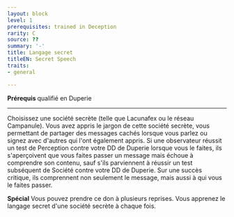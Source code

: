 ```yaml
---
layout: block
level: 1
prerequisites: trained in Deception
rarity: C
source: ??
summary: '-'
title: Langage secret
titleEN: Secret Speech
traits:
- general

---
```


<p><strong>Prérequis </strong>qualifié en Duperie</p>
<hr>
<p>Choisissez une société secrète (telle que Lacunafex ou le réseau Campanule). Vous avez appris le jargon de cette société secrète, vous permettant de partager des messages cachés lorsque vous parlez ou signez avec d'autres qui l'ont également appris. Si une observateur réussit un test de Perception contre votre DD de Duperie lorsque vous le faites, ils s'aperçoivent que vous faites passer un message mais échoue à comprendre son contenu, sauf s'ils parviennent à réussir un test subséquent de Société contre votre DD de Duperie. Sur une succès critique, ils comprennent non seulement le message, mais aussi à qui vous le faites passer.</p>
<p><strong>Spécial</strong> Vous pouvez prendre ce don à plusieurs reprises. Vous apprenez le langage secret d'une société secrète à chaque fois.</p>
<p>&nbsp;</p>